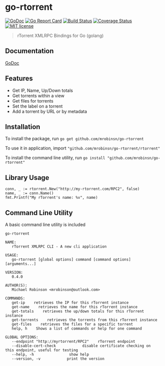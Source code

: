 # go-rtorrent
[![GoDoc](https://godoc.org/github.com/mrobinsn/go-rtorrent/rtorrent?status.svg)](https://godoc.org/github.com/mrobinsn/go-rtorrent/rtorrent)
[![Go Report Card](https://goreportcard.com/badge/github.com/mrobinsn/go-rtorrent)](https://goreportcard.com/report/github.com/mrobinsn/go-rtorrent)
[![Build Status](https://travis-ci.org/mrobinsn/go-rtorrent.svg?branch=master)](https://travis-ci.org/mrobinsn/go-rtorrent)
[![Coverage Status](https://coveralls.io/repos/github/mrobinsn/go-rtorrent/badge.svg?branch=master)](https://coveralls.io/github/mrobinsn/go-rtorrent?branch=master)
[![MIT license](http://img.shields.io/badge/license-MIT-brightgreen.svg)](http://opensource.org/licenses/MIT)


> rTorrent XMLRPC Bindings for Go (golang)

## Documentation
[GoDoc](https://godoc.org/github.com/mrobinsn/go-rtorrent/rtorrent)

## Features
- Get IP, Name, Up/Down totals
- Get torrents within a view
- Get files for torrents
- Set the label on a torrent
- Add a torrent by URL or by metadata

## Installation
To install the package, run `go get github.com/mrobinsn/go-rtorrent`

To use it in application, import `"github.com/mrobinsn/go-rtorrent/rtorrent"`

To install the command line utility, run `go install "github.com/mrobinsn/go-rtorrent"`

## Library Usage

```
conn, _ := rtorrent.New("http://my-rtorrent.com/RPC2", false)
name, _ := conn.Name()
fmt.Printf("My rTorrent's name: %v", name)
```

## Command Line Utility
A basic command line utility is included

`go-rtorrent`

```
NAME:
   rTorrent XMLRPC CLI - A new cli application

USAGE:
   go-rtorrent [global options] command [command options] [arguments...]

VERSION:
   0.4.0

AUTHOR(S):
   Michael Robinson <mrobinson@outlook.com>

COMMANDS:
   get-ip    retrieves the IP for this rTorrent instance
   get-name    retrieves the name for this rTorrent instance
   get-totals    retrieves the up/down totals for this rTorrent instance
   get-torrents    retrieves the torrents from this rTorrent instance
   get-files    retrieves the files for a specific torrent
   help, h    Shows a list of commands or help for one command

GLOBAL OPTIONS:
   --endpoint "http://myrtorrent/RPC2"    rTorrent endpoint
   --disable-cert-check            disable certificate checking on this endpoint, useful for testing
   --help, -h                show help
   --version, -v            print the version
```
